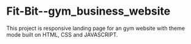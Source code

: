 # Fit-Bit--gym_business_website
This project is responsive landing page for an gym website with theme mode built on HTML, CSS and JAVASCRIPT.
